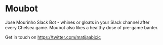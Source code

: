 # Moubot
Jose Mourinho Slack Bot - whines or gloats in your Slack channel after every
Chelsea game. Moubot also likes a healthy dose of pre-game banter.

Get in touch on https://twitter.com/matijaabicic
